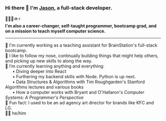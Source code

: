 ### Hi there 👋 I'm [Jason](https://www.linkedin.com/in/jasonflorentino/), a full-stack developer.

🚀👨‍💻🪖⚡️  
**I'm also a career-changer, self-taught programmer, bootcamp grad, and on a mission to teach myself computer science.**

---

💼 I'm currently working as a teaching assistant for BrainStation's full-stack bootcamp.  
🔭 I like to follow my nose, continually building things that might help others, and picking up new skills to along the way.  
🌱 I’m currently learning anything and everything:  
&nbsp;&nbsp;&nbsp;&nbsp;&nbsp; • Diving deeper into React  
&nbsp;&nbsp;&nbsp;&nbsp;&nbsp; • Furthering my backend skills with Node. Python is up next.  
&nbsp;&nbsp;&nbsp;&nbsp;&nbsp; • Data Structures & Algorithms with Tim Roughgarden's Stanford Algorithms lectures and various books  
&nbsp;&nbsp;&nbsp;&nbsp;&nbsp; • How a computer works with Bryant and O'Hallaron's *Computer Systems: A Programmer's Perspective*  
💫 Fun fact: I used to be an ad agency art director for brands like KFC and LG.  
🙋‍♂️ he/him

<!--
**jasonflorentino/jasonflorentino** is a ✨ _special_ ✨ repository because its `README.md` (this file) appears on your GitHub profile.

Here are some ideas to get you started:

- 🔭 I’m currently working on ...
- 🌱 I’m currently learning ...
- 👯 I’m looking to collaborate on ...
- 🤔 I’m looking for help with ...
- 💬 Ask me about ...
- 📫 How to reach me: ...
- 😄 Pronouns: ...
- ⚡ Fun fact: ...
-->
